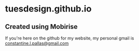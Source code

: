 # tuesdesign.github.io
## Created using Mobirise
If you're here on the github for my website, my personal gmail is constantine.l.pallas@gmail.com
